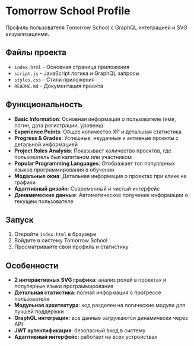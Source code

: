 # Tomorrow School Profile

Профиль пользователя Tomorrow School с GraphQL интеграцией и SVG визуализациями.

## Файлы проекта

- `index.html` - Основная страница приложения
- `script.js` - JavaScript логика и GraphQL запросы
- `styles.css` - Стили приложения
- `README.md` - Документация проекта

## Функциональность

- **Basic Information**: Основная информация о пользователе (имя, логин, дата регистрации, уровень)
- **Experience Points**: Общее количество XP и детальная статистика
- **Progress & Grades**: Успешные, неудачные и активные проекты с детальной информацией
- **Project Roles Analysis**: Показывает количество проектов, где пользователь был капитаном или участником
- **Popular Programming Languages**: Отображает топ популярных языков программирования в обучении
- **Модальные окна**: Детальная информация о проектах при клике на графики
- **Адаптивный дизайн**: Современный и чистый интерфейс
- **Динамические данные**: Автоматическое получение информации о текущем пользователе

## Запуск

1. Откройте `index.html` в браузере
2. Войдите в систему Tomorrow School
3. Просматривайте свой профиль и статистику

## Особенности

- **2 интерактивных SVG графика**: анализ ролей в проектах и популярные языки программирования
- **Детальная статистика**: полная информация о прогрессе пользователя
- **Модульная архитектура**: код разделен на логические модули для лучшей поддержки
- **GraphQL интеграция**: все данные загружаются динамически через API
- **JWT аутентификация**: безопасный вход в систему
- **Адаптивный интерфейс**: работает на всех устройствах